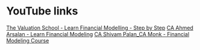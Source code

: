 # YouTube links
[The Valuation School - Learn Financial Modelling - Step by Step](https://www.youtube.com/playlist?list=PL3uUjzLk6PulhRop_ffNeHyK0kprzO4cT)
[CA Ahmed Arsalan - Learn Financial Modeling](https://www.youtube.com/playlist?list=PLuv8br5y71Y0HH3zFtz4yhSpH4q6FaBqw)
[CA Shivam Palan_CA Monk - Financial Modeling Course](https://www.youtube.com/playlist?list=PLW6gAKWk8fHwD8iuzTFVaJYH1l1i7E51F)
